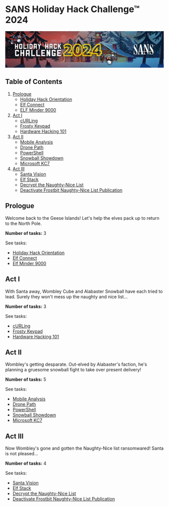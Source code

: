 # SANS Holiday Hack Challenge™ 2024
![banner](images/banner.jpg)

## Table of Contents
1. [Prologue](#prologue)
    - [Holiday Hack Orientation](challenges/PROLOGUE/Holiday%20Hack%20Orientation/README.md)
    - [Elf Connect](challenges/PROLOGUE/Elf%20Connect/README.md)
    - [ELF Minder 9000](challenges/PROLOGUE/Elf%20Minder%209000/README.md)
2. [Act I](#act-i)
    - [cURLing](challenges/ACT%20I/cURLing/README.md)
    - [Frosty Keypad](challenges/ACT%20I/Frosty%20Keypad/README.md)
    - [Hardware Hacking 101](challenges/ACT%20I/Hardware%20Hacking%20101/README.md)
3. [Act II](#act-ii)
    - [Mobile Analysis](challenges/ACT%20II/Mobile%20Analysis/README.md)
    - [Drone Path](challenges/ACT%20II/Drone%20Path/README.md)
    - [PowerShell](challenges/ACT%20II/PowerShell/README.md)
    - [Snowball Showdown](challenges/ACT%20II/Snowball%20Showdown/README.md)
    - [Microsoft KC7](challenges/ACT%20II/Microsoft%20KC7/README.md)
4. [Act III](#act-iii)
    - [Santa Vision](challenges/ACT%20III/Santa%20Vision/README.md)
    - [Elf Stack](challenges/ACT%20III/Elf%20Stack/README.md)
    - [Decrypt the Naughty-Nice List](challenges/ACT%20III/Decrypt%20the%20Naughty-Nice%20List/README.md)
    - [Deactivate Frostbit Naughty-Nice List Publication](challenges/ACT%20III/Deactivate%20Frostbit%20Naughty-Nice%20List%20Publication/README.md)

## Prologue
Welcome back to the Geese Islands! Let's help the elves pack up to return to the North Pole.

**Number of tasks:** 3

See tasks:
- [Holiday Hack Orientation](challenges/PROLOGUE/Holiday%20Hack%20Orientation/README.md)
- [Elf Connect](challenges/PROLOGUE/Elf%20Connect/README.md)
- [Elf Minder 9000](challenges/PROLOGUE/Elf%20Minder%209000/README.md)


## Act I
With Santa away, Wombley Cube and Alabaster Snowball have each tried to lead. Surely they won't mess up the naughty and nice list...

**Number of tasks:** 3

See tasks:
- [cURLing](challenges/ACT%20I/cURLing/README.md)
- [Frosty Keypad](challenges/ACT%20I/Frosty%20Keypad/README.md)
- [Hardware Hacking 101](challenges/ACT%20I/Hardware%20Hacking%20101/README.md)


## Act II
Wombley's getting desparate. Out-elved by Alabaster's faction, he's planning a gruesome snowball fight to take over present delivery!

**Number of tasks:** 5

See tasks:
- [Mobile Analysis](challenges/ACT%20II/Mobile%20Analysis/README.md)
- [Drone Path](challenges/ACT%20II/Drone%20Path/README.md)
- [PowerShell](challenges/ACT%20II/PowerShell/README.md)
- [Snowball Showdown](challenges/ACT%20II/Snowball%20Showdown/README.md)
- [Microsoft KC7](challenges/ACT%20II/Microsoft%20KC7/README.md)


## Act III
Now Wombley's gone and gotten the Naughty-Nice list ransomwared! Santa is not pleased...

**Number of tasks:** 4

See tasks:
- [Santa Vision](challenges/ACT%20III/Santa%20Vision/README.md)
- [Elf Stack](challenges/ACT%20III/Elf%20Stack/README.md)
- [Decrypt the Naughty-Nice List](challenges/ACT%20III/Decrypt%20the%20Naughty-Nice%20List/README.md)
- [Deactivate Frostbit Naughty-Nice List Publication](challenges/ACT%20III/Deactivate%20Frostbit%20Naughty-Nice%20List%20Publication/README.md)